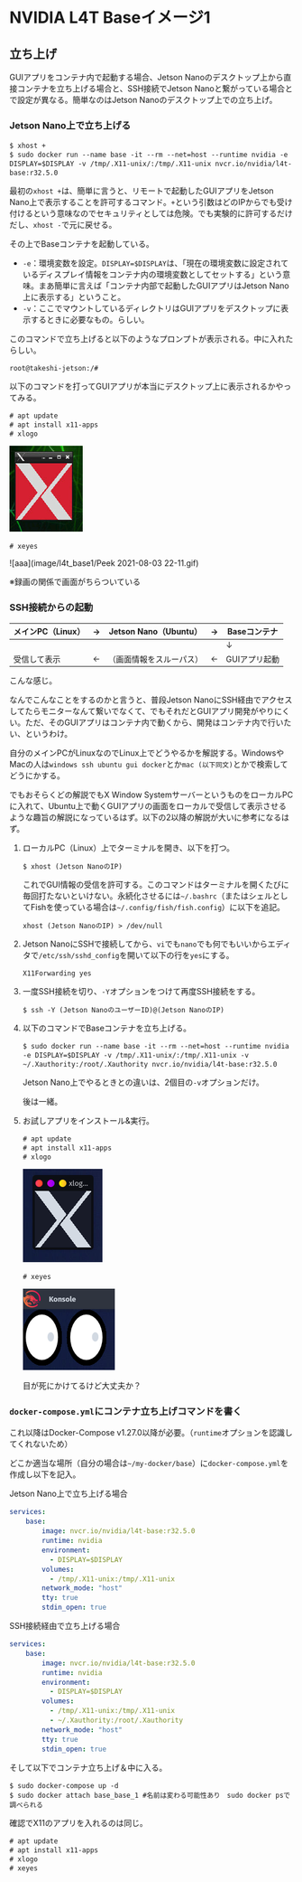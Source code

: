 # NVIDIA L4T Baseイメージ1

## 立ち上げ

GUIアプリをコンテナ内で起動する場合、Jetson Nanoのデスクトップ上から直接コンテナを立ち上げる場合と、SSH接続でJetson Nanoと繋がっている場合とで設定が異なる。簡単なのはJetson Nanoのデスクトップ上での立ち上げ。

### Jetson Nano上で立ち上げる

~~~shell
$ xhost +
$ sudo docker run --name base -it --rm --net=host --runtime nvidia -e DISPLAY=$DISPLAY -v /tmp/.X11-unix/:/tmp/.X11-unix nvcr.io/nvidia/l4t-base:r32.5.0
~~~

最初の`xhost +`は、簡単に言うと、リモートで起動したGUIアプリをJetson Nano上で表示することを許可するコマンド。`+`という引数はどのIPからでも受け付けるという意味なのでセキュリティとしては危険。でも実験的に許可するだけだし、`xhost -`で元に戻せる。

その上でBaseコンテナを起動している。

* `-e`：環境変数を設定。`DISPLAY=$DISPLAY`は、「現在の環境変数に設定されているディスプレイ情報をコンテナ内の環境変数としてセットする」という意味。まあ簡単に言えば「コンテナ内部で起動したGUIアプリはJetson Nano上に表示する」ということ。
* `-v`：ここでマウントしているディレクトリはGUIアプリをデスクトップに表示するときに必要なもの。らしい。

このコマンドで立ち上げると以下のようなプロンプトが表示される。中に入れたらしい。

~~~shell
root@takeshi-jetson:/#
~~~

以下のコマンドを打ってGUIアプリが本当にデスクトップ上に表示されるかやってみる。

~~~shell
# apt update
# apt install x11-apps
# xlogo
~~~

![image-20210803221002739](image/l4t_base1/image-20210803221002739.png)

~~~shell
# xeyes
~~~

![aaa](image/l4t_base1/Peek 2021-08-03 22-11.gif)

※録画の関係で画面がちらついている

### SSH接続からの起動

| メインPC（Linux） | →    | Jetson Nano（Ubuntu）    | →    | Baseコンテナ  |
| ----------------- | ---- | ------------------------ | ---- | ------------- |
|                   |      |                          |      | ↓             |
| 受信して表示      | ←    | （画面情報をスルーパス） | ←    | GUIアプリ起動 |

こんな感じ。

なんでこんなことをするのかと言うと、普段Jetson NanoにSSH経由でアクセスしてたらモニターなんて繋いでなくて、でもそれだとGUIアプリ開発がやりにくい。ただ、そのGUIアプリはコンテナ内で動くから、開発はコンテナ内で行いたい、というわけ。

自分のメインPCがLinuxなのでLinux上でどうやるかを解説する。WindowsやMacの人は`windows ssh ubuntu gui docker`とか`mac (以下同文)`とかで検索してどうにかする。

でもおそらくどの解説でもX Window SystemサーバーというものをローカルPCに入れて、Ubuntu上で動くGUIアプリの画面をローカルで受信して表示させるような趣旨の解説になっているはず。以下の2以降の解説が大いに参考になるはず。

1. ローカルPC（Linux）上でターミナルを開き、以下を打つ。

   ~~~shell
   $ xhost (Jetson NanoのIP)
   ~~~

   これでGUI情報の受信を許可する。このコマンドはターミナルを開くたびに毎回打たないといけない。永続化させるには`~/.bashrc`（またはシェルとしてFishを使っている場合は`~/.config/fish/fish.config`）に以下を追記。

   ~~~
   xhost (Jetson NanoのIP) > /dev/null
   ~~~

2. Jetson NanoにSSHで接続してから、`vi`でも`nano`でも何でもいいからエディタで`/etc/ssh/sshd_config`を開いて以下の行を`yes`にする。

   ~~~
   X11Forwarding yes
   ~~~

3. 一度SSH接続を切り、`-Y`オプションをつけて再度SSH接続をする。

   ~~~shell
   $ ssh -Y (Jetson NanoのユーザーID)@(Jetson NanoのIP)
   ~~~

4. 以下のコマンドでBaseコンテナを立ち上げる。

   ~~~shell
   $ sudo docker run --name base -it --rm --net=host --runtime nvidia -e DISPLAY=$DISPLAY -v /tmp/.X11-unix/:/tmp/.X11-unix -v ~/.Xauthority:/root/.Xauthority nvcr.io/nvidia/l4t-base:r32.5.0
   ~~~

   Jetson Nano上でやるときとの違いは、2個目の`-v`オプションだけ。

   後は一緒。

5. お試しアプリをインストール&実行。

   ~~~shell
   # apt update
   # apt install x11-apps
   # xlogo
   ~~~

   ![image-20210803233328089](image/l4t_base1/image-20210803233328089.png)

   ~~~shell
   # xeyes
   ~~~

   ![image-20210803233414257](image/l4t_base1/image-20210803233414257.png)

   目が死にかけてるけど大丈夫か？

### `docker-compose.yml`にコンテナ立ち上げコマンドを書く

これ以降はDocker-Compose v1.27.0以降が必要。（`runtime`オプションを認識してくれないため）

どこか適当な場所（自分の場合は`~/my-docker/base`）に`docker-compose.yml`を作成し以下を記入。

Jetson Nano上で立ち上げる場合

~~~yaml
services:
    base:
        image: nvcr.io/nvidia/l4t-base:r32.5.0
        runtime: nvidia
        environment:
          - DISPLAY=$DISPLAY
        volumes:
          - /tmp/.X11-unix:/tmp/.X11-unix
        network_mode: "host"
        tty: true
        stdin_open: true
~~~

SSH接続経由で立ち上げる場合

~~~yaml
services:
    base:
        image: nvcr.io/nvidia/l4t-base:r32.5.0
        runtime: nvidia
        environment:
          - DISPLAY=$DISPLAY
        volumes:
          - /tmp/.X11-unix:/tmp/.X11-unix
          - ~/.Xauthority:/root/.Xauthority
        network_mode: "host"
        tty: true
        stdin_open: true
~~~

そして以下でコンテナ立ち上げ＆中に入る。

~~~shell
$ sudo docker-compose up -d
$ sudo docker attach base_base_1 #名前は変わる可能性あり　sudo docker psで調べられる
~~~

確認でX11のアプリを入れるのは同じ。

~~~shell
# apt update
# apt install x11-apps
# xlogo
# xeyes
~~~

